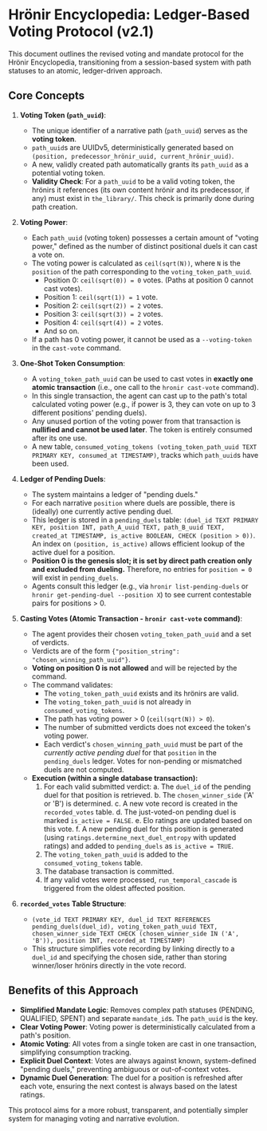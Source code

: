 # Hrönir Encyclopedia: Ledger-Based Voting Protocol (v2.1)

This document outlines the revised voting and mandate protocol for the Hrönir Encyclopedia, transitioning from a session-based system with path statuses to an atomic, ledger-driven approach.

## Core Concepts

1.  **Voting Token (`path_uuid`)**:
    *   The unique identifier of a narrative path (`path_uuid`) serves as the **voting token**.
    *   `path_uuid`s are UUIDv5, deterministically generated based on `(position, predecessor_hrönir_uuid, current_hrönir_uuid)`.
    *   A new, validly created path automatically grants its `path_uuid` as a potential voting token.
    *   **Validity Check**: For a `path_uuid` to be a valid voting token, the hrönirs it references (its own content hrönir and its predecessor, if any) must exist in `the_library/`. This check is primarily done during path creation.

2.  **Voting Power**:
    *   Each `path_uuid` (voting token) possesses a certain amount of "voting power," defined as the number of distinct positional duels it can cast a vote on.
    *   The voting power is calculated as `ceil(sqrt(N))`, where `N` is the `position` of the path corresponding to the `voting_token_path_uuid`.
        *   Position 0: `ceil(sqrt(0)) = 0` votes. (Paths at position 0 cannot cast votes).
        *   Position 1: `ceil(sqrt(1)) = 1` vote.
        *   Position 2: `ceil(sqrt(2)) = 2` votes.
        *   Position 3: `ceil(sqrt(3)) = 2` votes.
        *   Position 4: `ceil(sqrt(4)) = 2` votes.
        *   And so on.
    *   If a path has 0 voting power, it cannot be used as a `--voting-token` in the `cast-vote` command.

3.  **One-Shot Token Consumption**:
    *   A `voting_token_path_uuid` can be used to cast votes in **exactly one atomic transaction** (i.e., one call to the `hronir cast-vote` command).
    *   In this single transaction, the agent can cast up to the path's total calculated voting power (e.g., if power is 3, they can vote on up to 3 different positions' pending duels).
    *   Any unused portion of the voting power from that transaction is **nullified and cannot be used later**. The token is entirely consumed after its one use.
    *   A new table, `consumed_voting_tokens (voting_token_path_uuid TEXT PRIMARY KEY, consumed_at TIMESTAMP)`, tracks which `path_uuid`s have been used.

4.  **Ledger of Pending Duels**:
    *   The system maintains a ledger of "pending duels."
    *   For each narrative `position` where duels are possible, there is (ideally) one currently active pending duel.
    *   This ledger is stored in a `pending_duels` table: `(duel_id TEXT PRIMARY KEY, position INT, path_A_uuid TEXT, path_B_uuid TEXT, created_at TIMESTAMP, is_active BOOLEAN, CHECK (position > 0))`. An index on `(position, is_active)` allows efficient lookup of the active duel for a position.
    *   **Position 0 is the genesis slot; it is set by direct path creation only and excluded from dueling.** Therefore, no entries for `position = 0` will exist in `pending_duels`.
    *   Agents consult this ledger (e.g., via `hronir list-pending-duels` or `hronir get-pending-duel --position X`) to see current contestable pairs for positions > 0.

5.  **Casting Votes (Atomic Transaction - `hronir cast-vote` command)**:
    *   The agent provides their chosen `voting_token_path_uuid` and a set of verdicts.
    *   Verdicts are of the form `{"position_string": "chosen_winning_path_uuid"}`.
    *   **Voting on position 0 is not allowed** and will be rejected by the command.
    *   The command validates:
        *   The `voting_token_path_uuid` exists and its hrönirs are valid.
        *   The `voting_token_path_uuid` is not already in `consumed_voting_tokens`.
        *   The path has voting power > 0 (`ceil(sqrt(N)) > 0`).
        *   The number of submitted verdicts does not exceed the token's voting power.
        *   Each verdict's `chosen_winning_path_uuid` must be part of the *currently active pending duel* for that `position` in the `pending_duels` ledger. Votes for non-pending or mismatched duels are not computed.
    *   **Execution (within a single database transaction):**
        1.  For each valid submitted verdict:
            a.  The `duel_id` of the pending duel for that position is retrieved.
            b.  The `chosen_winner_side` ('A' or 'B') is determined.
            c.  A new vote record is created in the `recorded_votes` table.
            d.  The just-voted-on pending duel is marked `is_active = FALSE`.
            e.  Elo ratings are updated based on this vote.
            f.  A new pending duel for this position is generated (using `ratings.determine_next_duel_entropy` with updated ratings) and added to `pending_duels` as `is_active = TRUE`.
        2.  The `voting_token_path_uuid` is added to the `consumed_voting_tokens` table.
        3.  The database transaction is committed.
        4.  If any valid votes were processed, `run_temporal_cascade` is triggered from the oldest affected position.

6.  **`recorded_votes` Table Structure**:
    *   `(vote_id TEXT PRIMARY KEY, duel_id TEXT REFERENCES pending_duels(duel_id), voting_token_path_uuid TEXT, chosen_winner_side TEXT CHECK (chosen_winner_side IN ('A', 'B')), position INT, recorded_at TIMESTAMP)`
    *   This structure simplifies vote recording by linking directly to a `duel_id` and specifying the chosen side, rather than storing winner/loser hrönirs directly in the vote record.

## Benefits of this Approach

*   **Simplified Mandate Logic**: Removes complex path statuses (PENDING, QUALIFIED, SPENT) and separate `mandate_id`s. The `path_uuid` is the key.
*   **Clear Voting Power**: Voting power is deterministically calculated from a path's position.
*   **Atomic Voting**: All votes from a single token are cast in one transaction, simplifying consumption tracking.
*   **Explicit Duel Context**: Votes are always against known, system-defined "pending duels," preventing ambiguous or out-of-context votes.
*   **Dynamic Duel Generation**: The duel for a position is refreshed after each vote, ensuring the next contest is always based on the latest ratings.

This protocol aims for a more robust, transparent, and potentially simpler system for managing voting and narrative evolution.
